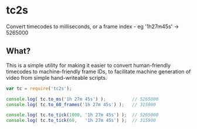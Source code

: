 # tc2s
Convert timecodes to milliseconds, or a frame index - eg '1h27m45s' -> 5265000

## What?
This is a simple utility for making it easier to convert human-friendly timecodes to machine-friendly frame IDs, to facilitate machine generation of video from simple hand-writeable scripts.

```javascript
var tc = require('tc2s');

console.log( tc.to_ms('1h 27m 45s') );          // 5265000
console.log( tc.to_60_frames('1h 27m 45s') );   // 315900

console.log( tc.to_tick(1000, '1h 27m 45s') );  // 5265000
console.log( tc.to_tick(60,   '1h 27m 45s') );  // 315900
```
